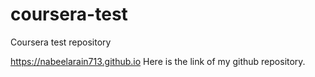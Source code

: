 # coursera-test
Coursera test repository

https://nabeelarain713.github.io Here is the link of my github repository.
